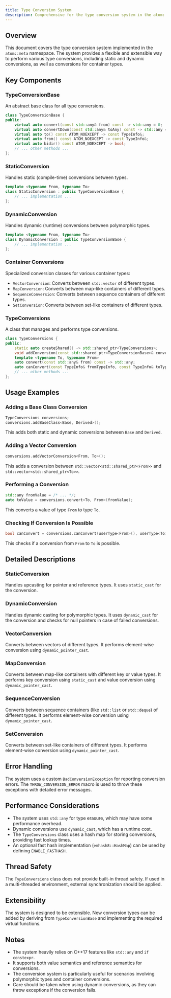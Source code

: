 ```yaml
---
title: Type Conversion System
description: Comprehensive for the type conversion system in the atom::meta namespace, including static and dynamic conversions, container conversions, key components, usage examples, error handling, performance considerations, and extensibility.
---
```


## Overview

This document covers the type conversion system implemented in the `atom::meta` namespace. The system provides a flexible and extensible way to perform various type conversions, including static and dynamic conversions, as well as conversions for container types.

## Key Components

### TypeConversionBase

An abstract base class for all type conversions.

```cpp
class TypeConversionBase {
public:
    virtual auto convert(const std::any& from) const -> std::any = 0;
    virtual auto convertDown(const std::any& toAny) const -> std::any = 0;
    virtual auto to() const ATOM_NOEXCEPT -> const TypeInfo&;
    virtual auto from() const ATOM_NOEXCEPT -> const TypeInfo&;
    virtual auto bidir() const ATOM_NOEXCEPT -> bool;
    // ... other methods ...
};
```

### StaticConversion

Handles static (compile-time) conversions between types.

```cpp
template <typename From, typename To>
class StaticConversion : public TypeConversionBase {
    // ... implementation ...
};
```

### DynamicConversion

Handles dynamic (runtime) conversions between polymorphic types.

```cpp
template <typename From, typename To>
class DynamicConversion : public TypeConversionBase {
    // ... implementation ...
};
```

### Container Conversions

Specialized conversion classes for various container types:

- `VectorConversion`: Converts between `std::vector` of different types.
- `MapConversion`: Converts between map-like containers of different types.
- `SequenceConversion`: Converts between sequence containers of different types.
- `SetConversion`: Converts between set-like containers of different types.

### TypeConversions

A class that manages and performs type conversions.

```cpp
class TypeConversions {
public:
    static auto createShared() -> std::shared_ptr<TypeConversions>;
    void addConversion(const std::shared_ptr<TypeConversionBase>& conversion);
    template <typename To, typename From>
    auto convert(const std::any& from) const -> std::any;
    auto canConvert(const TypeInfo& fromTypeInfo, const TypeInfo& toTypeInfo) const -> bool;
    // ... other methods ...
};
```

## Usage Examples

### Adding a Base Class Conversion

```cpp
TypeConversions conversions;
conversions.addBaseClass<Base, Derived>();
```

This adds both static and dynamic conversions between `Base` and `Derived`.

### Adding a Vector Conversion

```cpp
conversions.addVectorConversion<From, To>();
```

This adds a conversion between `std::vector<std::shared_ptr<From>>` and `std::vector<std::shared_ptr<To>>`.

### Performing a Conversion

```cpp
std::any fromValue = /* ... */;
auto toValue = conversions.convert<To, From>(fromValue);
```

This converts a value of type `From` to type `To`.

### Checking If Conversion Is Possible

```cpp
bool canConvert = conversions.canConvert(userType<From>(), userType<To>());
```

This checks if a conversion from `From` to `To` is possible.

## Detailed Descriptions

### StaticConversion

Handles upcasting for pointer and reference types. It uses `static_cast` for the conversion.

### DynamicConversion

Handles dynamic casting for polymorphic types. It uses `dynamic_cast` for the conversion and checks for null pointers in case of failed conversions.

### VectorConversion

Converts between vectors of different types. It performs element-wise conversion using `dynamic_pointer_cast`.

### MapConversion

Converts between map-like containers with different key or value types. It performs key conversion using `static_cast` and value conversion using `dynamic_pointer_cast`.

### SequenceConversion

Converts between sequence containers (like `std::list` or `std::deque`) of different types. It performs element-wise conversion using `dynamic_pointer_cast`.

### SetConversion

Converts between set-like containers of different types. It performs element-wise conversion using `dynamic_pointer_cast`.

## Error Handling

The system uses a custom `BadConversionException` for reporting conversion errors. The `THROW_CONVERSION_ERROR` macro is used to throw these exceptions with detailed error messages.

## Performance Considerations

- The system uses `std::any` for type erasure, which may have some performance overhead.
- Dynamic conversions use `dynamic_cast`, which has a runtime cost.
- The `TypeConversions` class uses a hash map for storing conversions, providing fast lookup times.
- An optional fast hash implementation (`emhash8::HashMap`) can be used by defining `ENABLE_FASTHASH`.

## Thread Safety

The `TypeConversions` class does not provide built-in thread safety. If used in a multi-threaded environment, external synchronization should be applied.

## Extensibility

The system is designed to be extensible. New conversion types can be added by deriving from `TypeConversionBase` and implementing the required virtual functions.

## Notes

- The system heavily relies on C++17 features like `std::any` and `if constexpr`.
- It supports both value semantics and reference semantics for conversions.
- The conversion system is particularly useful for scenarios involving polymorphic types and container conversions.
- Care should be taken when using dynamic conversions, as they can throw exceptions if the conversion fails.

